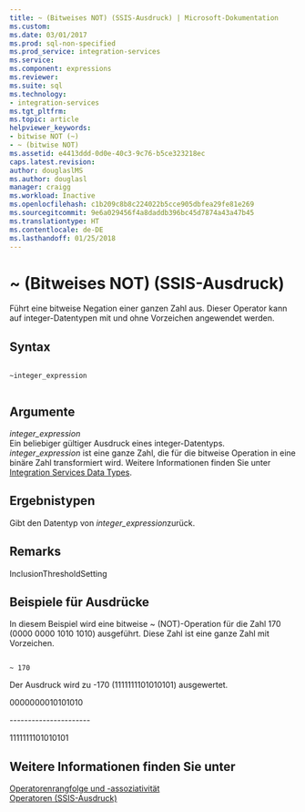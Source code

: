 ```yaml
---
title: ~ (Bitweises NOT) (SSIS-Ausdruck) | Microsoft-Dokumentation
ms.custom: 
ms.date: 03/01/2017
ms.prod: sql-non-specified
ms.prod_service: integration-services
ms.service: 
ms.component: expressions
ms.reviewer: 
ms.suite: sql
ms.technology:
- integration-services
ms.tgt_pltfrm: 
ms.topic: article
helpviewer_keywords:
- bitwise NOT (~)
- ~ (bitwise NOT)
ms.assetid: e4413ddd-0d0e-40c3-9c76-b5ce323218ec
caps.latest.revision: 
author: douglaslMS
ms.author: douglasl
manager: craigg
ms.workload: Inactive
ms.openlocfilehash: c1b209c8b8c224022b5cce905dbfea29fe81e269
ms.sourcegitcommit: 9e6a029456f4a8daddb396bc45d7874a43a47b45
ms.translationtype: HT
ms.contentlocale: de-DE
ms.lasthandoff: 01/25/2018
---
```

# <a name="-bitwise-not-ssis-expression"></a>~ (Bitweises NOT) (SSIS-Ausdruck)
  Führt eine bitweise Negation einer ganzen Zahl aus. Dieser Operator kann auf integer-Datentypen mit und ohne Vorzeichen angewendet werden.  
  
## <a name="syntax"></a>Syntax  
  
```  
  
~integer_expression  
  
```  
  
## <a name="arguments"></a>Argumente  
 *integer_expression*  
 Ein beliebiger gültiger Ausdruck eines integer-Datentyps. *integer*_*expression* ist eine ganze Zahl, die für die bitweise Operation in eine binäre Zahl transformiert wird. Weitere Informationen finden Sie unter [Integration Services Data Types](../../integration-services/data-flow/integration-services-data-types.md).  
  
## <a name="result-types"></a>Ergebnistypen  
 Gibt den Datentyp von *integer_expression*zurück.  
  
## <a name="remarks"></a>Remarks  
 InclusionThresholdSetting  
  
## <a name="expression-examples"></a>Beispiele für Ausdrücke  
 In diesem Beispiel wird eine bitweise ~ (NOT)-Operation für die Zahl 170 (0000 0000 1010 1010) ausgeführt. Diese Zahl ist eine ganze Zahl mit Vorzeichen.  
  
```  
  
~ 170  
```  
  
 Der Ausdruck wird zu -170 (1111111101010101) ausgewertet.  
  
 0000000010101010  
  
 ---------------------\-  
  
 1111111101010101  
  
## <a name="see-also"></a>Weitere Informationen finden Sie unter  
 [Operatorenrangfolge und -assoziativität](../../integration-services/expressions/operator-precedence-and-associativity.md)   
 [Operatoren &#40;SSIS-Ausdruck&#41;](../../integration-services/expressions/operators-ssis-expression.md)  
  
  
